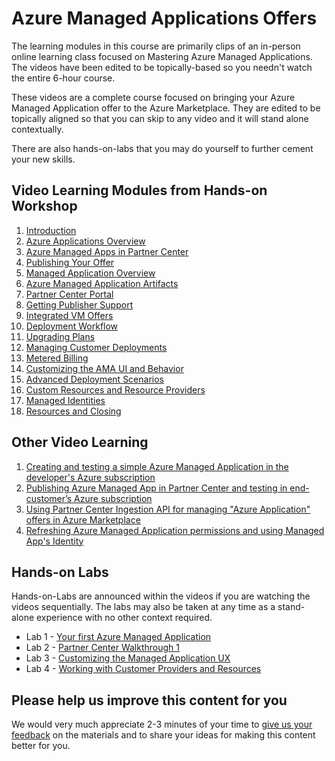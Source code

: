 # Azure Managed Applications Offers

The learning modules in this course are primarily clips of an in-person online learning class focused on Mastering Azure Managed Applications. The videos have been edited to be topically-based so you needn't watch the entire 6-hour course.

These videos are a complete course focused on bringing your Azure Managed Application offer to the Azure Marketplace. They are edited to be topically aligned so that you can skip to any video and it will stand alone contextually.

There are also hands-on-labs that you may do yourself to further cement your new skills.

## Video Learning Modules from Hands-on Workshop

1. [Introduction](https://www.youtube.com/watch?v=WxQ0tkd8dYU&list=PLmsFUfdnGr3xpz1Q1ExBxj2Dk_dWqzGB6&index=1)
1. [Azure Applications Overview](https://www.youtube.com/watch?v=P6Z8rdNkgKs&list=PLmsFUfdnGr3xpz1Q1ExBxj2Dk_dWqzGB6&index=2)
1. [Azure Managed Apps in Partner Center](https://www.youtube.com/watch?v=CFSjWeV4Vw0&list=PLmsFUfdnGr3xpz1Q1ExBxj2Dk_dWqzGB6&index=4)
1. [Publishing Your Offer](https://www.youtube.com/watch?v=OeW1Xl__SS8&list=PLmsFUfdnGr3xpz1Q1ExBxj2Dk_dWqzGB6&index=4)
1. [Managed Application Overview](https://www.youtube.com/watch?v=XGdVvDP_kKo&list=PLmsFUfdnGr3xpz1Q1ExBxj2Dk_dWqzGB6&index=6)
1. [Azure Managed Application Artifacts](https://www.youtube.com/watch?v=XGdVvDP_kKo&list=PLmsFUfdnGr3xpz1Q1ExBxj2Dk_dWqzGB6&index=5)
1. [Partner Center Portal](https://www.youtube.com/watch?v=f_2Z9TXs-4g&list=PLmsFUfdnGr3xpz1Q1ExBxj2Dk_dWqzGB6&index=7)
1. [Getting Publisher Support](https://www.youtube.com/watch?v=FQAE6k1y3Uw&list=PLmsFUfdnGr3xpz1Q1ExBxj2Dk_dWqzGB6&index=8)
1. [Integrated VM Offers](https://www.youtube.com/watch?v=GFQa31OcFfw&list=PLmsFUfdnGr3xpz1Q1ExBxj2Dk_dWqzGB6&index=9)
1. [Deployment Workflow](https://www.youtube.com/watch?v=SYHAO64NF5g&list=PLmsFUfdnGr3xpz1Q1ExBxj2Dk_dWqzGB6&index=10)
1. [Upgrading Plans](https://www.youtube.com/watch?v=st8Qoy3eOzw&list=PLmsFUfdnGr3xpz1Q1ExBxj2Dk_dWqzGB6&index=11)
1. [Managing Customer Deployments](https://www.youtube.com/watch?v=CnxOhQLjnEI&list=PLmsFUfdnGr3xpz1Q1ExBxj2Dk_dWqzGB6&index=12)
1. [Metered Billing](https://www.youtube.com/watch?v=ZXobdarXOMM&list=PLmsFUfdnGr3xpz1Q1ExBxj2Dk_dWqzGB6&index=13)
1. [Customizing the AMA UI and Behavior](https://www.youtube.com/watch?v=tSMLKRoXj2U&list=PLmsFUfdnGr3xpz1Q1ExBxj2Dk_dWqzGB6&index=14)
1. [Advanced Deployment Scenarios](https://www.youtube.com/watch?v=iGEQ-cvgK-8&list=PLmsFUfdnGr3xpz1Q1ExBxj2Dk_dWqzGB6&index=15)
1. [Custom Resources and Resource Providers](https://www.youtube.com/watch?v=v-tmK-gYvww&list=PLmsFUfdnGr3xpz1Q1ExBxj2Dk_dWqzGB6&index=16)
1. [Managed Identities](https://www.youtube.com/watch?v=7ZOTgD48azI&list=PLmsFUfdnGr3xpz1Q1ExBxj2Dk_dWqzGB6&index=17)
1. [Resources and Closing](https://www.youtube.com/watch?v=jKg6eBPv4PY&list=PLmsFUfdnGr3xpz1Q1ExBxj2Dk_dWqzGB6&index=18)

## Other Video Learning

1. [Creating and testing a simple Azure Managed Application in the developer's Azure subscription](https://youtu.be/eCGFmUirLGU)
1. [Publishing Azure Managed App in Partner Center and testing in end-customer’s Azure subscription](https://youtu.be/3ODHzEjomro)
1. [Using Partner Center Ingestion API for managing "Azure Application" offers in Azure Marketplace](https://youtu.be/omEjvvF9g6Y)
1. [Refreshing Azure Managed Application permissions and using Managed App's Identity](https://youtu.be/sDjY_mD3fqY)

## Hands-on Labs

Hands-on-Labs are announced within the videos if you are watching the videos sequentially. 
The labs may also be taken at any time as a stand-alone experience with no other context required.

- Lab 1 - [Your first Azure Managed Application](./lab-1/lab-1.md)
- Lab 2 - [Partner Center Walkthrough 1](https://microsoft.github.io/Mastering-the-Marketplace/ama/lab-2/index.html)
- Lab 3 - [Customizing the Managed Application UX](./lab-3/lab-3.md)
- Lab 4 - [Working with Customer Providers and Resources](./lab-4/lab-4.md)

## Please help us improve this content for you

We would very much appreciate 2-3 minutes of your time to [give us your feedback](https://forms.office.com/r/Y087k7aLkL) on the materials and to share your ideas for making this content better for you.